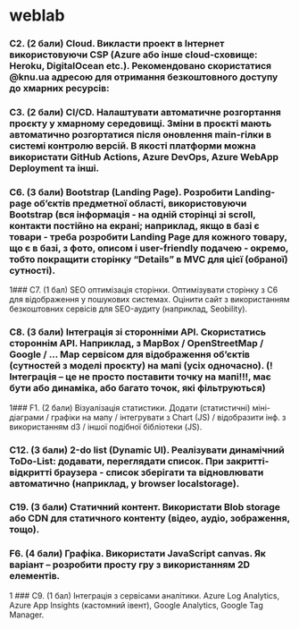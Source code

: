 # weblab

### С2. (2 бали) Cloud. Викласти проект в Інтернет використовуючи CSP (Azure або інше cloud-сховище: Heroku, DigitalOcean etc.). Рекомендовано скористатися @knu.ua адресою для отримання безкоштовного доступу до хмарних ресурсів:


### C3. (2 бали) CI/CD. Налаштувати автоматичне розгортання проєкту у хмарному середовищі. Зміни в проєкті мають автоматично розгортатися після оновлення main-гілки в системі контролю версій. В якості платформи можна використати GitHub Actions, Azure DevOps, Azure WebApp Deployment та інші.

### C6. (3 бали) Bootstrap (Landing Page). Розробити Landing-page об’єктів предметної області, використовуючи Bootstrap (вся інформація - на одній сторінці зі scroll, контакти постійно на екрані; наприклад, якщо в базі є товари - треба розробити Landing Page для кожного товару, що є в базі, з фото, описом і user-friendly подачею - окремо, тобто покращити сторінку “Details” в MVC для цієї (обраної) сутності).

1### С7. (1 бал) SEO оптимізація сторінки. Оптимізувати сторінку з С6 для відображення у пошукових системах. Оцінити сайт з використанням безкоштовних сервісів для SEO-аудиту (наприклад, Seobility).

### C8. (3 бали) Інтеграція зі сторонніми API. Скористатись стороннім API. Наприклад, з MapBox / OpenStreetMap / Google / … Map сервісом для відображення об’єктів (сутностей з моделі проєкту) на мапі (усіх одночасно). (! Інтеграція – це не просто поставити точку на мапі!!!, має бути або динаміка, або багато точок, які фільтруються)

1### F1. (2 бали) Візуалізація статистики. Додати (статистичні) міні-діаграми / графіки на мапу / інтегрувати з Chart (JS) / відобразити інф. з використанням d3 / іншої подібної бібліотеки (JS).

### С12. (3 бали) 2-do list (Dynamic UI). Реалізувати динамічний ToDo-List: додавати, переглядати список. При закритті-відкритті браузера - список зберігати та відновлювати автоматично (наприклад, у browser localstorage).

### C19. (3 бали) Статичний контент. Використати Blob storage або CDN для статичного контенту (відео, аудіо, зображення, тощо).

### F6. (4 бали) Графіка. Використати JavaScript canvas. Як варіант – розробити просту гру з використанням 2D елементів.

1 ### С9. (1 бал) Інтеграція з сервісами аналітики. Azure Log Analytics, Azure App Insights (кастомний івент), Google Analytics, Google Tag Manager.